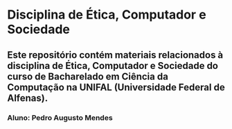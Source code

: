 # Disciplina de Ética, Computador e Sociedade
 ## Este repositório contém materiais relacionados à disciplina de Ética, Computador e Sociedade do curso de Bacharelado em Ciência da Computação na UNIFAL (Universidade Federal de Alfenas).

### Aluno: Pedro Augusto Mendes
